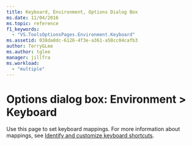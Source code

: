 ```yaml
---
title: Keyboard, Environment, Options Dialog Box
ms.date: 11/04/2016
ms.topic: reference
f1_keywords:
  - "VS.ToolsOptionsPages.Environment.Keyboard"
ms.assetid: 038da8dc-6126-4f3e-a361-a58cc04cafb3
author: TerryGLee
ms.author: tglee
manager: jillfra
ms.workload:
  - "multiple"
---
```

# Options dialog box: Environment \> Keyboard

Use this page to set keyboard mappings. For more information about mappings, see [Identify and customize keyboard shortcuts](../../ide/identifying-and-customizing-keyboard-shortcuts-in-visual-studio.md).